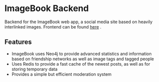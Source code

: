 # ImageBook Backend

Backend for the ImageBook web app, a social media site based on heavily interlinked images. Frontend can be found [here](https://github.com/Ventilatori/Imagebook-Front) .

## Features
* ImageBook uses Neo4j to provide advanced statistics and information based on friendship networks as well as image tags and tagged people
* Uses Redis to provide a fast cache of the newest posts, as well as for storing temporary data
* Provides a simple but efficient moderation system
